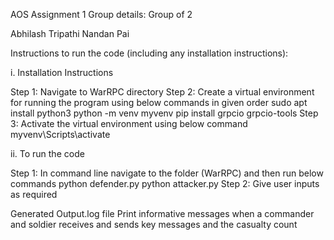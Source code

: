 AOS Assignment 1
Group details: Group of 2

Abhilash Tripathi
Nandan Pai


Instructions to run the code (including any installation instructions):

i. Installation Instructions

Step 1: Navigate to WarRPC directory
Step 2: Create a virtual environment for running the program using below commands in given order
	sudo apt install python3
	python -m venv myvenv
	pip install grpcio grpcio-tools
Step 3: Activate the virtual environment using below command
	myvenv\Scripts\activate
 
ii. To run the code

Step 1: In command line navigate to the folder (WarRPC) and then run below commands
	python defender.py
	python attacker.py
Step 2: Give user inputs as required



Generated Output.log file
Print informative
messages when a commander and soldier receives and sends key messages and the
casualty count